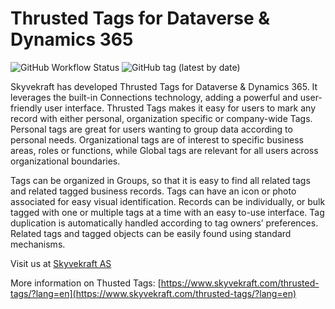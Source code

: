 # Thrusted Tags for Dataverse & Dynamics 365

![GitHub Workflow Status](https://img.shields.io/github/workflow/status/Skyvekraft-AS/thrusted-tags/build) ![GitHub tag (latest by date)](https://img.shields.io/github/v/tag/Skyvekraft-As/thrusted-tags)

Skyvekraft has developed Thrusted Tags for Dataverse & Dynamics 365.  It leverages the built-in Connections technology, adding a powerful and user-friendly user interface. Thrusted Tags makes it easy for users to mark any record with either personal, organization specific or company-wide Tags. Personal tags are great for users wanting to group data according to personal needs. Organizational tags are of interest to specific business areas, roles or functions, while Global tags are relevant for all users across organizational boundaries. 

Tags can be organized in Groups, so that it is easy to find all related tags and related tagged business records.  Tags can have an icon or photo associated for easy visual identification. Records can be individually, or bulk tagged with one or multiple tags at a time with an easy to-use interface. Tag duplication is automatically handled according to tag owners’ preferences. Related tags and tagged objects can be easily found using standard mechanisms. 

Visit us at [Skyvekraft AS](https://skyvekraft.com)

More information on Thusted Tags: [https://www.skyvekraft.com/thrusted-tags/?lang=en](https://www.skyvekraft.com/thrusted-tags/?lang=en) 
